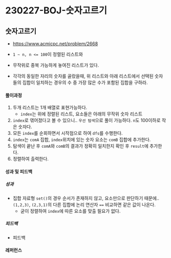 # 230227-BOJ-숫자고르기

## 숫자고르기

- https://www.acmicpc.net/problem/2668

- `1 ~ n, n <= 100`이 정렬된 리스트와

- 무작위로 중복 가능하게 놓여진 리스트가 있다.

- 각각의 동일한 자리의 숫자를 골랐을때, 위 리스트와 아래 리스트에서 선택된 숫자들의 집합이 일치하는 경우의 수 중 가장 많은 수가 포함된 집합을 구하라.

#### 풀이과정

1. 두개 리스트는 1개 배열로 표현가능하다.
   - `index`는 위에 정렬된 리스트, 요소들은 아래의 무작위 숫자 리스트
2. `index`로 엮어졌다고 볼 수 있으니.. `우선 탐색`으로 풀이 가능하다. `n`도 100이하로 작은 숫자다.
3. 모든 `index`를 순회하면서 시작점으로 하여 `dfs`를 수행한다.
4. `index`는 `comA` 집합, `index`위치에 있는 숫자 요소는 `comB` 집합에 추가한다.
5. 탐색이 끝난 후 `comA`와 `comB`의 결과가 정확히 일치한지 확인 후 `result`에 추가한다.
6. 정렬하여 출력한다. 

#### 성과 및 피드백

##### 성과

- 집합 자료형 `set()`의 경우 순서가 존재하지 않고, 요소만으로 판단하기 때문에.. `(1,2,3)`, `(2,3,1)`의 다른 집합에 논리 연산자 `==` 비교하면 같은 값이 나온다.
  - 굳이 정렬하여 `index`에 따른 요소를 맞출 필요가 없다.

##### 피드백

- 피드백

#### 레퍼런스

> 
